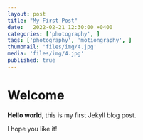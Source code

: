 ```yaml
---
layout: post
title: "My First Post"
date:   2022-02-21 12:30:00 +0400
categories: ['photography', ]
tags: ['photography', 'motiongraphy', ]
thumbnail: 'files/img/4.jpg'
media: 'files/img/4.jpg'
published: true
---
```

# Welcome

**Hello world**, this is my first Jekyll blog post.

I hope you like it!
